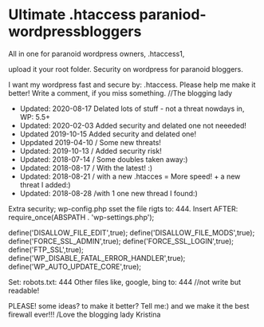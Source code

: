 Ultimate .htaccess paraniod-wordpressbloggers
======================================

All in one for paranoid wordpress owners,  .htaccess1,

upload it your root folder. Security on wordpress for paranoid bloggers. 

I want my wordpress fast and secure by: .htaccess. 
Please help me make it better! Write a comment, if you miss something.   //The blogging lady

* Updated: 2020-08-17  Delated lots of stuff - not a threat nowdays in, WP: 5.5+
* Updated: 2020-02-03 Added security and delated one not neeeded!
* Updated 2019-10-15 Added security and delated one!
* Uppdated 2019-04-10  / Some new threats!
* Updated: 2019-10-13  / Added security risk!
* Updated: 2018-07-14  / Some doubles taken away:)
* Updated: 2018-08-17  / With the latest! :)
* Updated: 2018-08-21  / with a new .htacces = More speed! + a new threat I added:)
* Updated: 2018-08-28  /with 1 one new thread I found:)

Extra security; wp-config.php  sset the file rigts to: 444.
Insert AFTER: require_once(ABSPATH . 'wp-settings.php');

define('DISALLOW_FILE_EDIT',true);
define('DISALLOW_FILE_MODS',true);
define('FORCE_SSL_ADMIN',true);
define('FORCE_SSL_LOGIN',true);
define('FTP_SSL',true);
define('WP_DISABLE_FATAL_ERROR_HANDLER',true);
define('WP_AUTO_UPDATE_CORE',true);

Set: robots.txt: 444
Other files like, google, bing to: 444  //not write but readable!

PLEASE! some ideas? to make it better? Tell me:) and we make it the best firewall ever!!!  /Love the blogging lady Kristina
